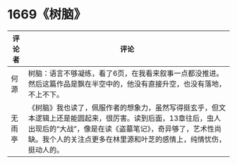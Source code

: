 # 1669《树脑》

评论者 | 评论 |
|---|---|
何源|树脑：语言不够凝练，看了6页，在我看来叙事一点都没推进。然后这篇作品是飘在半空中的，他没有直接升空，也没有落地，不上不下。
无雨亭|《树脑》我也读了，佩服作者的想象力，虽然写得挺玄乎，但文本逻辑上还是能圆起来，很厉害。读到后面，13章往后，虫人出现后的“大战”，像是在读《盗墓笔记》，奇异够了，艺术性尚缺。我个人的关注点更多在林里源和叶芝的感情上，纯情忧伤，挺动人的。